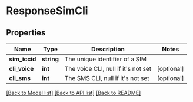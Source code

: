 # ResponseSimCli

## Properties
Name | Type | Description | Notes
------------ | ------------- | ------------- | -------------
**sim_iccid** | **string** | The unique identifier of a SIM | 
**cli_voice** | **int** | The voice CLI, null if it&#x27;s not set | [optional] 
**cli_sms** | **int** | The SMS CLI, null if it&#x27;s not set | [optional] 

[[Back to Model list]](../../README.md#documentation-for-models) [[Back to API list]](../../README.md#documentation-for-api-endpoints) [[Back to README]](../../README.md)

